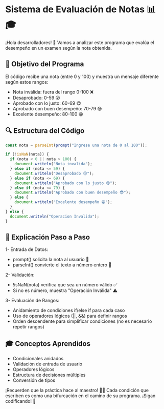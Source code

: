 # Sistema de Evaluación de Notas 📊🎓

¡Hola desarrolladores! 👋 Vamos a analizar este programa que evalúa el desempeño en un examen según la nota obtenida.

## 🎯 Objetivo del Programa
El código recibe una nota (entre 0 y 100) y muestra un mensaje diferente según estos rangos:
- Nota inválida: fuera del rango 0-100 ❌
- Desaprobado: 0-59 😮
- Aprobado con lo justo: 60-69 😋
- Aprobado con buen desempeño: 70-79 😎
- Excelente desempeño: 80-100 😁

## 🔍 Estructura del Código

```javascript
const nota = parseInt(prompt("Ingrese una nota de 0 al 100"));

if (!isNaN(nota)) {
  if (nota < 0 || nota > 100) {
    document.writeln("Nota invalida");
  } else if (nota <= 59) {
    document.writeln("Desaprobado 😮");
  } else if (nota <= 69) {
    document.writeln("Aprobado con lo justo 😋");
  } else if (nota <= 79) {
    document.writeln("Aprobado con buen desempeño 😎");
  } else {
    document.writeln("Excelente desempeño 😁");
  }
} else {
  document.writeln("Operacion Invalida");
}
```
## 🧠 Explicación Paso a Paso
1- Entrada de Datos:
- prompt() solicita la nota al usuario 💬
- parseInt() convierte el texto a número entero 🔢

2- Validación:
- !isNaN(nota) verifica que sea un número válido ✅
- Si no es número, muestra "Operación Inválida" ⚠️

3- Evaluación de Rangos:
- Anidamiento de condiciones if/else if para cada caso
- Uso de operadores lógicos (||, &&) para definir rangos
- Orden descendente para simplificar condiciones (no es necesario repetir rangos)

## 🎓 Conceptos Aprendidos
- Condicionales anidados
- Validación de entrada de usuario
- Operadores lógicos
- Estructura de decisiones múltiples
- Conversión de tipos


¡Recuerden que la práctica hace al maestro! 🤹‍♂️ Cada condición que escriben es como una bifurcación en el camino de su programa. ¡Sigan codificando! 🚀